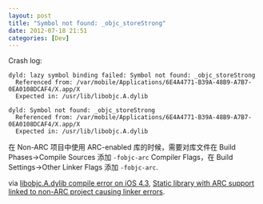 ```yaml
---
layout: post
title: "Symbol not found: _objc_storeStrong"
date: 2012-07-18 21:51
categories: [Dev]
---
```


Crash log:

```
dyld: lazy symbol binding failed: Symbol not found: _objc_storeStrong
  Referenced from: /var/mobile/Applications/6E4A4771-B39A-48B9-A7B7-0EA0108DCAF4/X.app/X
  Expected in: /usr/lib/libobjc.A.dylib

dyld: Symbol not found: _objc_storeStrong
  Referenced from: /var/mobile/Applications/6E4A4771-B39A-48B9-A7B7-0EA0108DCAF4/X.app/X
  Expected in: /usr/lib/libobjc.A.dylib
```

在 Non-ARC 项目中使用 ARC-enabled 库的时候，需要对库文件在 Build Phases->Compile Sources 添加 `-fobjc-arc` Compiler Flags，在 Build Settings->Other Linker Flags 添加 `-fobjc-arc`.

via [libobjc.A.dylib compile error on iOS 4.3][1], [Static library with ARC support linked to non-ARC project causing linker errors][2].

[1]:http://stackoverflow.com/a/8149079/380774
[2]:http://stackoverflow.com/a/8757075/380774

